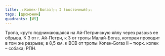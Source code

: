 ```yaml
---
title: ⒜Копек-[Богаз]⒯ I (восточный)⒵
tags: [дромоним]
quadrants: [И5]
---
```


Тропа, круто поднимающаяся на Ай-Петринскую яйлу через разрыв ее обрыва. К З от
г. Ай-Петри, к З от тропы Малай-Богаз, которая проходит в том же разрыве; в 8,5
км. к ВСВ от тропы Копек-Богаз II – тюрк. копек – собака; РПН.
